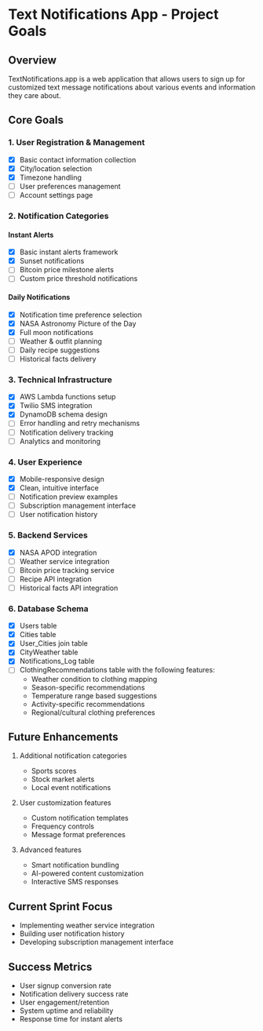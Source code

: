 # Text Notifications App - Project Goals

## Overview
TextNotifications.app is a web application that allows users to sign up for customized text message notifications about various events and information they care about.

## Core Goals

### 1. User Registration & Management
- [x] Basic contact information collection
- [x] City/location selection
- [x] Timezone handling
- [ ] User preferences management
- [ ] Account settings page

### 2. Notification Categories

#### Instant Alerts
- [x] Basic instant alerts framework
- [x] Sunset notifications
- [ ] Bitcoin price milestone alerts
- [ ] Custom price threshold notifications

#### Daily Notifications
- [x] Notification time preference selection
- [x] NASA Astronomy Picture of the Day
- [x] Full moon notifications
- [ ] Weather & outfit planning
- [ ] Daily recipe suggestions
- [ ] Historical facts delivery

### 3. Technical Infrastructure
- [x] AWS Lambda functions setup
- [x] Twilio SMS integration
- [x] DynamoDB schema design
- [ ] Error handling and retry mechanisms
- [ ] Notification delivery tracking
- [ ] Analytics and monitoring

### 4. User Experience
- [x] Mobile-responsive design
- [x] Clean, intuitive interface
- [ ] Notification preview examples
- [ ] Subscription management interface
- [ ] User notification history

### 5. Backend Services
- [x] NASA APOD integration
- [ ] Weather service integration
- [ ] Bitcoin price tracking service
- [ ] Recipe API integration
- [ ] Historical facts API integration

### 6. Database Schema
- [x] Users table
- [x] Cities table
- [x] User_Cities join table
- [x] CityWeather table
- [x] Notifications_Log table
- [ ] ClothingRecommendations table with the following features:
  - Weather condition to clothing mapping
  - Season-specific recommendations
  - Temperature range based suggestions
  - Activity-specific recommendations
  - Regional/cultural clothing preferences

## Future Enhancements
1. Additional notification categories
   - Sports scores
   - Stock market alerts
   - Local event notifications

2. User customization features
   - Custom notification templates
   - Frequency controls
   - Message format preferences

3. Advanced features
   - Smart notification bundling
   - AI-powered content customization
   - Interactive SMS responses

## Current Sprint Focus
- Implementing weather service integration
- Building user notification history
- Developing subscription management interface

## Success Metrics
- User signup conversion rate
- Notification delivery success rate
- User engagement/retention
- System uptime and reliability
- Response time for instant alerts
